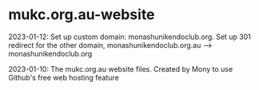 # mukc.org.au-website
2023-01-12:
Set up custom domain: monashunikendoclub.org. Set up 301 redirect for the other domain, monashunikendoclub.org.au --> monashunikendoclub.org

2023-01-10:
The mukc.org.au website files. Created by Mony to use Github's free web hosting feature
